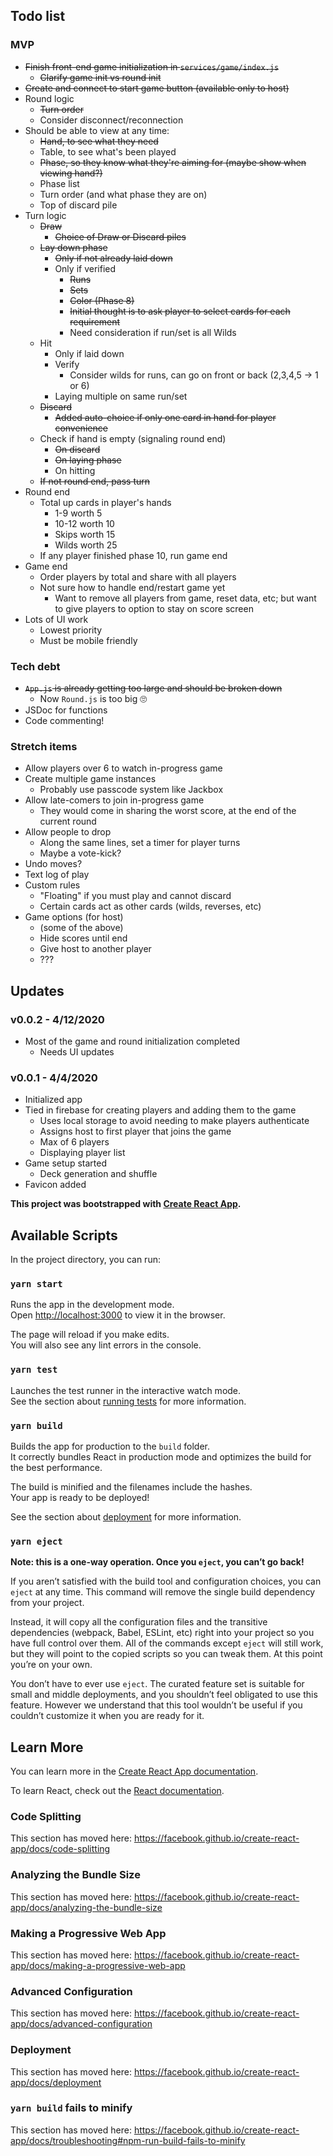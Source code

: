 ## Todo list

### MVP

- ~~Finish front-end game initialization in `services/game/index.js`~~
    - ~~Clarify game init vs round init~~
- ~~Create and connect to start game button (available only to host)~~
- Round logic
    - ~~Turn order~~
    - Consider disconnect/reconnection
- Should be able to view at any time:
    - ~~Hand, to see what they need~~
    - Table, to see what's been played
    - ~~Phase, so they know what they're aiming for (maybe show when viewing hand?)~~
    - Phase list
    - Turn order (and what phase they are on)
    - Top of discard pile
- Turn logic
    - ~~Draw~~
        - ~~Choice of Draw or Discard piles~~
    - ~~Lay down phase~~
        - ~~Only if not already laid down~~
        - Only if verified
            - ~~Runs~~
            - ~~Sets~~
            - ~~Color (Phase 8)~~
            - ~~Initial thought is to ask player to select cards for each requirement~~
            - Need consideration if run/set is all Wilds
    - Hit
        - Only if laid down
        - Verify
            - Consider wilds for runs, can go on front or back (2,3,4,5 -> 1 or 6)
        - Laying multiple on same run/set
    - ~~Discard~~
        - ~~Added auto-choice if only one card in hand for player convenience~~
    - Check if hand is empty (signaling round end)
        - ~~On discard~~
        - ~~On laying phase~~
        - On hitting
    - ~~If not round end, pass turn~~
- Round end
    - Total up cards in player's hands
        - 1-9 worth 5
        - 10-12 worth 10
        - Skips worth 15
        - Wilds worth 25
    - If any player finished phase 10, run game end
- Game end
    - Order players by total and share with all players
    - Not sure how to handle end/restart game yet
        - Want to remove all players from game, reset data, etc; but want to give players to option to stay on score screen
- Lots of UI work
    - Lowest priority
    - Must be mobile friendly

### Tech debt

- ~~`App.js` is already getting too large and should be broken down~~
    - Now `Round.js` is too big 🙄
- JSDoc for functions
- Code commenting!

### Stretch items

- Allow players over 6 to watch in-progress game
- Create multiple game instances
    - Probably use passcode system like Jackbox
- Allow late-comers to join in-progress game
    - They would come in sharing the worst score, at the end of the current round
- Allow people to drop
    - Along the same lines, set a timer for player turns
    - Maybe a vote-kick?
- Undo moves?
- Text log of play
- Custom rules
    - "Floating" if you must play and cannot discard
    - Certain cards act as other cards (wilds, reverses, etc)
- Game options (for host)
    - (some of the above)
    - Hide scores until end
    - Give host to another player
    - ???

## Updates

### v0.0.2 - 4/12/2020

- Most of the game and round initialization completed
    - Needs UI updates

### v0.0.1 - 4/4/2020

- Initialized app 
- Tied in firebase for creating players and adding them to the game
    - Uses local storage to avoid needing to make players authenticate
    - Assigns host to first player that joins the game
    - Max of 6 players
    - Displaying player list
- Game setup started
    - Deck generation and shuffle
- Favicon added

**This project was bootstrapped with [Create React App](https://github.com/facebook/create-react-app).**

## Available Scripts

In the project directory, you can run:

### `yarn start`

Runs the app in the development mode.<br />
Open [http://localhost:3000](http://localhost:3000) to view it in the browser.

The page will reload if you make edits.<br />
You will also see any lint errors in the console.

### `yarn test`

Launches the test runner in the interactive watch mode.<br />
See the section about [running tests](https://facebook.github.io/create-react-app/docs/running-tests) for more information.

### `yarn build`

Builds the app for production to the `build` folder.<br />
It correctly bundles React in production mode and optimizes the build for the best performance.

The build is minified and the filenames include the hashes.<br />
Your app is ready to be deployed!

See the section about [deployment](https://facebook.github.io/create-react-app/docs/deployment) for more information.

### `yarn eject`

**Note: this is a one-way operation. Once you `eject`, you can’t go back!**

If you aren’t satisfied with the build tool and configuration choices, you can `eject` at any time. This command will remove the single build dependency from your project.

Instead, it will copy all the configuration files and the transitive dependencies (webpack, Babel, ESLint, etc) right into your project so you have full control over them. All of the commands except `eject` will still work, but they will point to the copied scripts so you can tweak them. At this point you’re on your own.

You don’t have to ever use `eject`. The curated feature set is suitable for small and middle deployments, and you shouldn’t feel obligated to use this feature. However we understand that this tool wouldn’t be useful if you couldn’t customize it when you are ready for it.

## Learn More

You can learn more in the [Create React App documentation](https://facebook.github.io/create-react-app/docs/getting-started).

To learn React, check out the [React documentation](https://reactjs.org/).

### Code Splitting

This section has moved here: https://facebook.github.io/create-react-app/docs/code-splitting

### Analyzing the Bundle Size

This section has moved here: https://facebook.github.io/create-react-app/docs/analyzing-the-bundle-size

### Making a Progressive Web App

This section has moved here: https://facebook.github.io/create-react-app/docs/making-a-progressive-web-app

### Advanced Configuration

This section has moved here: https://facebook.github.io/create-react-app/docs/advanced-configuration

### Deployment

This section has moved here: https://facebook.github.io/create-react-app/docs/deployment

### `yarn build` fails to minify

This section has moved here: https://facebook.github.io/create-react-app/docs/troubleshooting#npm-run-build-fails-to-minify
